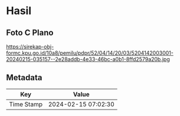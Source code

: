 # Hasil

## Foto C Plano

https://sirekap-obj-formc.kpu.go.id/10a8/pemilu/pdpr/52/04/14/20/03/5204142003001-20240215-035157--2e28addb-4e33-46bc-a0b1-8ffd2579a20b.jpg


## Metadata

| Key        | Value               |
| ---------- | ------------------- |
| Time Stamp | 2024-02-15 07:02:30 |



